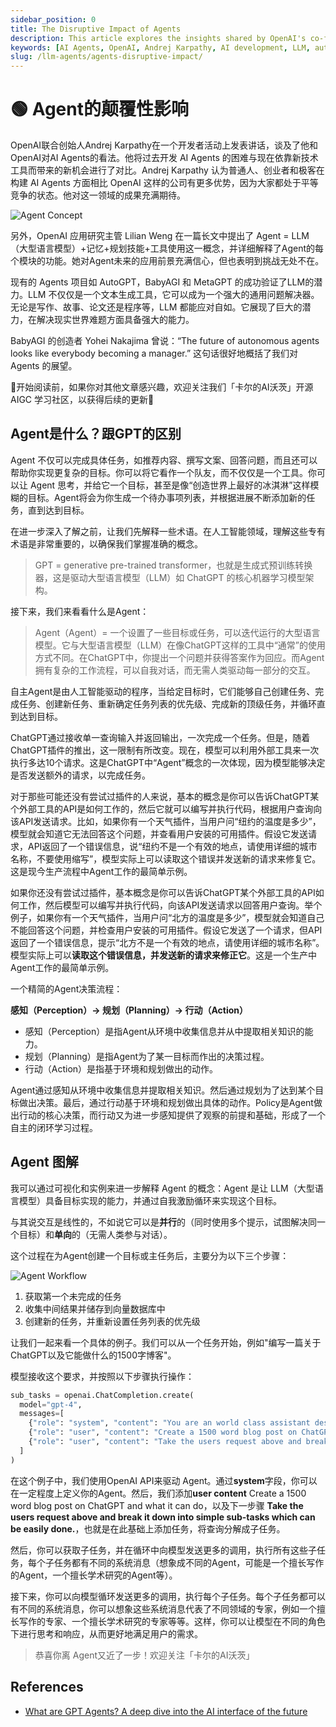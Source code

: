 ```yaml
---
sidebar_position: 0
title: The Disruptive Impact of Agents
description: This article explores the insights shared by OpenAI's co-founder Andrej Karpathy on the potential and future of AI Agents, comparing past difficulties with new opportunities brought by modern technologies.
keywords: [AI Agents, OpenAI, Andrej Karpathy, AI development, LLM, autonomous agents, AutoGPT, BabyAGI, MetaGPT]
slug: /llm-agents/agents-disruptive-impact/
---
```

# 🟢 Agent的颠覆性影响

OpenAI联合创始人Andrej Karpathy在一个开发者活动上发表讲话，谈及了他和OpenAI对AI Agents的看法。他将过去开发 AI Agents 的困难与现在依靠新技术工具而带来的新机会进行了对比。Andrej Karpathy 认为普通人、创业者和极客在构建 AI Agents 方面相比 OpenAI 这样的公司有更多优势，因为大家都处于平等竞争的状态。他对这一领域的成果充满期待。

![Agent Concept](https://cdn.jsdelivr.net/gh/donttal/imgbed/img/a20831c182bc28c495cb3be759f4d1a3.png)

另外，OpenAI 应用研究主管 Lilian Weng 在一篇长文中提出了 Agent = LLM（大型语言模型）+记忆+规划技能+工具使用这一概念，并详细解释了Agent的每个模块的功能。她对Agent未来的应用前景充满信心，但也表明到挑战无处不在。

现有的 Agents 项目如 AutoGPT，BabyAGI 和 MetaGPT 的成功验证了LLM的潜力。LLM 不仅仅是一个文本生成工具，它可以成为一个强大的通用问题解决器。无论是写作、故事、论文还是程序等，LLM 都能应对自如。它展现了巨大的潜力，在解决现实世界难题方面具备强大的能力。

BabyAGI 的创造者 Yohei Nakajima 曾说：“The future of autonomous agents looks like everybody becoming a manager.” 这句话很好地概括了我们对 Agents 的展望。

🎉开始阅读前，如果你对其他文章感兴趣，欢迎关注我们「卡尔的AI沃茨」开源 AIGC 学习社区，以获得后续的更新🎉

## Agent是什么？跟GPT的区别

Agent 不仅可以完成具体任务，如推荐内容、撰写文案、回答问题，而且还可以帮助你实现更复杂的目标。你可以将它看作一个队友，而不仅仅是一个工具。你可以让 Agent 思考，并给它一个目标，甚至是像“创造世界上最好的冰淇淋”这样模糊的目标。Agent将会为你生成一个待办事项列表，并根据进展不断添加新的任务，直到达到目标。

在进一步深入了解之前，让我们先解释一些术语。在人工智能领域，理解这些专有术语是非常重要的，以确保我们掌握准确的概念。

> GPT = generative pre-trained transformer，也就是生成式预训练转换器，这是驱动大型语言模型（LLM）如 ChatGPT 的核心机器学习模型架构。

接下来，我们来看看什么是Agent：

> Agent（Agent）= 一个设置了一些目标或任务，可以迭代运行的大型语言模型。它与大型语言模型（LLM）在像ChatGPT这样的工具中“通常”的使用方式不同。在ChatGPT中，你提出一个问题并获得答案作为回应。而Agent拥有复杂的工作流程，可以自我对话，而无需人类驱动每一部分的交互。

自主Agent是由人工智能驱动的程序，当给定目标时，它们能够自己创建任务、完成任务、创建新任务、重新确定任务列表的优先级、完成新的顶级任务，并循环直到达到目标。

ChatGPT通过接收单一查询输入并返回输出，一次完成一个任务。但是，随着ChatGPT插件的推出，这一限制有所改变。现在，模型可以利用外部工具来一次执行多达10个请求。这是ChatGPT中“Agent”概念的一次体现，因为模型能够决定是否发送额外的请求，以完成任务。

对于那些可能还没有尝试过插件的人来说，基本的概念是你可以告诉ChatGPT某个外部工具的API是如何工作的，然后它就可以编写并执行代码，根据用户查询向该API发送请求。比如，如果你有一个天气插件，当用户问“纽约的温度是多少”，模型就会知道它无法回答这个问题，并查看用户安装的可用插件。假设它发送请求，API返回了一个错误信息，说“纽约不是一个有效的地点，请使用详细的城市名称，不要使用缩写”，模型实际上可以读取这个错误并发送新的请求来修复它。这是现今生产流程中Agent工作的最简单示例。

如果你还没有尝试过插件，基本概念是你可以告诉ChatGPT某个外部工具的API如何工作，然后模型可以编写并执行代码，向该API发送请求以回答用户查询。举个例子，如果你有一个天气插件，当用户问“北方的温度是多少”，模型就会知道自己不能回答这个问题，并检查用户安装的可用插件。假设它发送了一个请求，但API返回了一个错误信息，提示“北方不是一个有效的地点，请使用详细的城市名称”。模型实际上可以**读取这个错误信息，并发送新的请求来修正它**。这是一个生产中Agent工作的最简单示例。

一个精简的Agent决策流程：

**感知（Perception）→ 规划（Planning）→ 行动（Action）**

- 感知（Perception）是指Agent从环境中收集信息并从中提取相关知识的能力。
- 规划（Planning）是指Agent为了某一目标而作出的决策过程。
- 行动（Action）是指基于环境和规划做出的动作。

Agent通过感知从环境中收集信息并提取相关知识。然后通过规划为了达到某个目标做出决策。最后，通过行动基于环境和规划做出具体的动作。Policy是Agent做出行动的核心决策，而行动又为进一步感知提供了观察的前提和基础，形成了一个自主的闭环学习过程。

## Agent 图解

我可以通过可视化和实例来进一步解释 Agent 的概念：Agent 是让 LLM（大型语言模型）具备目标实现的能力，并通过自我激励循环来实现这个目标。

与其说交互是线性的，不如说它可以是**并行**的（同时使用多个提示，试图解决同一个目标）和**单向**的（无需人类参与对话）。

这个过程在为Agent创建一个目标或主任务后，主要分为以下三个步骤：

![Agent Workflow](https://cdn.jsdelivr.net/gh/donttal/imgbed/img/d396e13790858dc3e0ca0ea8287537ce.png)

1. 获取第一个未完成的任务
2. 收集中间结果并储存到向量数据库中
3. 创建新的任务，并重新设置任务列表的优先级

让我们一起来看一个具体的例子。我们可以从一个任务开始，例如"编写一篇关于ChatGPT以及它能做什么的1500字博客"。

模型接收这个要求，并按照以下步骤执行操作：

```python
sub_tasks = openai.ChatCompletion.create(
  model="gpt-4",
  messages=[
    {"role": "system", "content": "You are an world class assistant designed to help people accomplish tasks"},
    {"role": "user", "content": "Create a 1500 word blog post on ChatGPT and what it can do"},
    {"role": "user", "content": "Take the users request above and break it down into simple sub-tasks which can be easily done."}
  ]
)
```

在这个例子中，我们使用OpenAI API来驱动 Agent。通过**system**字段，你可以在一定程度上定义你的Agent。然后，我们添加**user content** Create a 1500 word blog post on ChatGPT and what it can do，以及下一步骤 **Take the users request above and break it down into simple sub-tasks which can be easily done.**，也就是在此基础上添加任务，将查询分解成子任务。

然后，你可以获取子任务，并在循环中向模型发送更多的调用，执行所有这些子任务，每个子任务都有不同的系统消息（想象成不同的Agent，可能是一个擅长写作的Agent，一个擅长学术研究的Agent等）。

接下来，你可以向模型循环发送更多的调用，执行每个子任务。每个子任务都可以有不同的系统消息，你可以想象这些系统消息代表了不同领域的专家，例如一个擅长写作的专家、一个擅长学术研究的专家等等。这样，你可以让模型在不同的角色下进行思考和响应，从而更好地满足用户的需求。

> 恭喜你离 Agent又近了一步！欢迎关注「卡尔的AI沃茨」

## References

- [What are GPT Agents? A deep dive into the AI interface of the future](https://logankilpatrick.medium.com/what-are-gpt-agents-a-deep-dive-into-the-ai-interface-of-the-future-3c376dcb0824)
